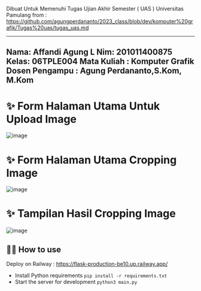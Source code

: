 Dibuat Untuk Memenuhi Tugas Ujian Akhir Semester ( UAS )
Universitas Pamulang
from : https://github.com/agungperdananto/2023_class/blob/dev/komputer%20grafik/Tugas%20uas/tugas_uas.md

---
Nama: Affandi Agung L
Nim: 201011400875
Kelas: 06TPLE004
Mata Kuliah : Komputer Grafik
Dosen Pengampu : Agung Perdananto,S.Kom, M.Kom
---

# ✨ Form Halaman Utama Untuk Upload Image
![image](https://github.com/affandiagung/flask-ki/assets/93693763/b9bb76fc-031c-49f0-8410-f9bf5cb2fe63)

# ✨ Form Halaman Utama Cropping Image
![image](https://github.com/affandiagung/flask-ki/assets/93693763/d53a26bc-7ee1-4c90-ab2e-b6da3a067c07)

# ✨ Tampilan Hasil Cropping Image
![image](https://github.com/affandiagung/flask-ki/assets/93693763/19e09de2-5162-4b09-a72b-b42d97e0abd4)



## 💁‍♀️ How to use

Deploy on Railway : https://flask-production-be10.up.railway.app/

- Install Python requirements `pip install -r requirements.txt`
- Start the server for development `python3 main.py`
